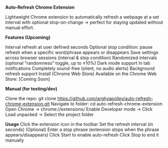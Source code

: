 **Auto-Refresh Chrome Extension**

Lightweight Chrome extension to automatically refresh a webpage at a set interval with optional stop-on-change → perfect for staying updated without manual effort.

**Features (Upcoming)**

Interval refresh at user defined seconds
Optional stop condition: pause refresh when a specific word/phrase appears or disappears
Save settings across browser sessions (interval & stop condition)
Randomized intervals (optional “randomness” toggle, up to ±10%)
Dark mode support
In tab notifications
Completely sound-free (silent, no audio alerts)
Background refresh support
Install (Chrome Web Store)
Available on the Chrome Web Store: [Coming Soon]

**Manual (for testing/dev)**

Clone the repo:
git clone https://github.com/arghyapolley/auto-refresh-chrome-extension.git
Navigate to folder:
cd auto-refresh-chrome-extension
Open Chrome → chrome://extensions/
Enable Developer mode → Click Load unpacked → Select the project folder

**Usage**
Click the extension icon in the toolbar
Set the refresh interval (in seconds)
(Optional) Enter a stop phrase (extension stops when the phrase appears/disappears)
Click Start to enable auto-refresh
Click Stop to end it manually

